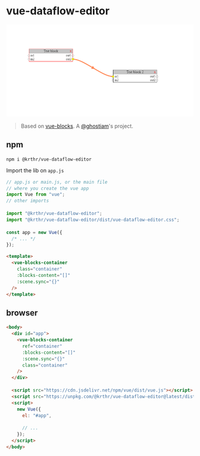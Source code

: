 # vue-dataflow-editor

![](./docs/.vuepress/public/img.png)
> Based on [vue-blocks](https://github.com/ghostiam/vue-blocks). A [@ghostiam](https://github.com/ghostiam)'s project.

## npm

```
npm i @krthr/vue-dataflow-editor
```

Import the lib on `app.js`

```js
// app.js or main.js, or the main file
// where you create the vue app
import Vue from "vue";
// other imports

import "@krthr/vue-dataflow-editor";
import "@krthr/vue-dataflow-editor/dist/vue-dataflow-editor.css";

const app = new Vue({
  /* ... */
});
```

```html
<template>
  <vue-blocks-container
    class="container"
    :blocks-content="[]"
    :scene.sync="{}"
  />
</template>
```

## browser

```html
<body>
  <div id="app">
    <vue-blocks-container
      ref="container"
      :blocks-content="[]"
      :scene.sync="{}"
      class="container"
    />
  </div>

  <script src="https://cdn.jsdelivr.net/npm/vue/dist/vue.js"></script>
  <script src="https://unpkg.com/@krthr/vue-dataflow-editor@latest/dist/vue-dataflow-editor.umd.min.js"></script>
  <script>
    new Vue({
      el: "#app",

      // ...
    });
  </script>
</body>
```
